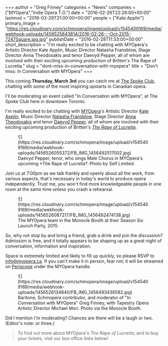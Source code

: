 +++
author = "Greg Finney"
categories = "News"
companies = ["MYOpera","Indie Opera T.O."]
date = "2016-02-26T22:26:00+00:00"
lastmod = "2016-02-29T21:00:00+00:00"
people = ["Kate Applin"]
primary_image = "https://res.cloudinary.com/schmopera/image/upload/v1545409169/media/webhook-uploads/1456525843814/2016-02-26---Oct-2015-7247Square.jpg.jpg"
publishDate = "2016-02-28T11:33:00+00:00"
short_description = "I&#039;m really excited to be chatting with MYOpera&#039;s Artistic Director Kate Applin, Music Director Natasha Fransblow, Stage Director Anna Theodosakis and tenor Daevyd Pepper, all of whom are involved with their exciting upcoming production of Britten&#039;s The Rape of Lucretia."
slug = "dont-miss-in-conversation-with-myopera"
title = "Don&#039;t miss: In Conversation with MYOpera"
+++

This coming **Thursday, March 3rd** you can catch me at [The Spoke Club](http://www.thespokeclub.com/), chatting with some of the most inspiring upstarts in Canadian opera.

I'll be moderating an event called "In Conversation with MYOpera", at The Spoke Club here in downtown Toronto.

I'm really excited to be chatting with [MYOpera](/scene/companies/myopera/)'s Artistic Director [Kate Applin](/scene/people/kate-applin/), Music Director [Natasha Fransblow](https://www.myopera.ca/our-team/), Stage Director [Anna Theodosakis](https://www.myopera.ca/our-team/) and tenor [Daevyd Pepper](/scene/people/daevyd-pepper/), all of whom are involved with their exciting upcoming production of Britten's [*The Rape of Lucretia*](https://www.myopera.ca/lucretia2016/).

<figure data-type="image">
![](https://res.cloudinary.com/schmopera/image/upload/v1545409169/media/webhook-uploads/1456526055372/FB_IMG_1456492517002.jpg)
<figcaption>Daevyd Pepper, tenor, who sings Male Chorus in MYOpera's upcoming *The Rape of Lucretia*. Photo by Self Limited.</figcaption>
</figure>

Join us at 7:00pm as we talk frankly and openly about all the work, from various aspects, that's necessary in today's world to produce opera independently. Trust me, you won't find more knowledgeable people in one room at the same time unless you crash a rehearsal.

<figure data-type="image">
![](https://res.cloudinary.com/schmopera/image/upload/v1545409169/media/webhook-uploads/1456526087217/FB_IMG_1456492474138.jpg)
<figcaption>The MYOpera team in the Monocle Booth at their Season Six Launch Party, 2015.</figcaption>
</figure>

So, why not stop by and bring a friend, grab a drink and join the discussion? Admission is free, and it totally appears to be shaping up as a great night of conversation, information and inspiration.

Space is extremely limited and likely to fill up quickly, so please RSVP to [info@myopera.ca](mailto:info@myopera.ca). If you can't make it in person, fear not; it will be streamed on [Periscope](https://www.periscope.tv/) under the MYOpera handle.

<figure data-type="image">
![](https://res.cloudinary.com/schmopera/image/upload/v1545409169/media/webhook-uploads/1456526134840/FB_IMG_1456493436582.jpg)
<figcaption>Baritone, Schmopera contributor, and moderator of "In Conversation with MYOpera" Greg Finney, with Tapestry Opera Artistic Director Michael Mori. Photo via the Monocle Booth.</figcaption>
</figure>

Did I mention I'm moderating? Chances are there will be a laugh or two. (Editor's note: or three.)

>To find out more about MYOpera's *The Rape of Lucretia*, and to buy your tickets, visit our box office links below!
